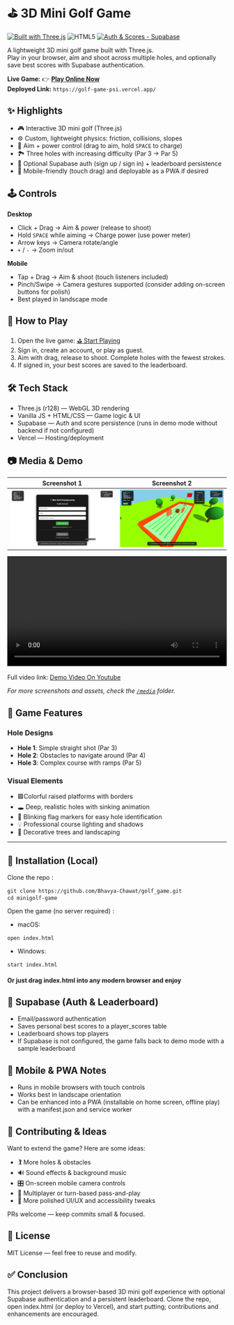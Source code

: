 # ⛳ 3D Mini Golf Game

[![Built with Three.js](https://img.shields.io/badge/Built%20with-Three.js-000000?logo=three.js&logoColor=white)](https://threejs.org/)
![HTML5](https://img.shields.io/badge/HTML5-Ready-orange)
[![Auth & Scores - Supabase](https://img.shields.io/badge/Auth%20%26%20Scores-Supabase-3ECF8E?logo=supabase&logoColor=white)](https://supabase.com/)

A lightweight 3D mini golf game built with Three.js.  
Play in your browser, aim and shoot across multiple holes, and optionally save best scores with Supabase authentication.

**Live Game:** 👉 [**Play Online Now**](https://golf-game-psi.vercel.app/) <br>
**Deployed Link:** `https://golf-game-psi.vercel.app/`

## ✨ Highlights

- 🎮 Interactive 3D mini golf (Three.js)
- ⚙️ Custom, lightweight physics: friction, collisions, slopes
- 🎯 Aim + power control (drag to aim, hold `SPACE` to charge)
- 🏞️ Three holes with increasing difficulty (Par 3 → Par 5)
- 🔐 Optional Supabase auth (sign up / sign in) + leaderboard persistence
- 📱 Mobile-friendly (touch drag) and deployable as a PWA if desired

## 🕹️ Controls

**Desktop**

- Click + Drag → Aim & power (release to shoot)
- Hold `SPACE` while aiming → Charge power (use power meter)
- Arrow keys → Camera rotate/angle
- `+` / `-` → Zoom in/out

**Mobile**

- Tap + Drag → Aim & shoot (touch listeners included)
- Pinch/Swipe → Camera gestures supported (consider adding on-screen buttons for polish)
- Best played in landscape mode

## 🚀 How to Play

1. Open the live game: [⛳ Start Playing](https://golf-game-psi.vercel.app/)
2. Sign in, create an account, or play as guest.
3. Aim with drag, release to shoot. Complete holes with the fewest strokes.
4. If signed in, your best scores are saved to the leaderboard.

## 🛠️ Tech Stack

- Three.js (r128) — WebGL 3D rendering
- Vanilla JS + HTML/CSS — Game logic & UI
- Supabase — Auth and score persistence (runs in demo mode without backend if not configured)
- Vercel — Hosting/deployment

## 📷 Media & Demo

| Screenshot 1                                                            | Screenshot 2                                                         |
| ----------------------------------------------------------------------- | -------------------------------------------------------------------- |
| <img src="/media/imgs/create_acc.jpg" alt="Screenshot 1" width="100%"/> | <img src="/media/imgs/level_2.jpg" alt="Screenshot 2" width="100%"/> |

<video src="/media/vids/Game.mp4" controls width="100%" title="Gameplay Demo"></video>

Full video link: [Demo Video On Youtube](https://youtu.be/AXhdfif_a0s)

_For more screenshots and assets, check the [`/media`](./media) folder._

## 🎯 Game Features

### Hole Designs

- **Hole 1**: Simple straight shot (Par 3)
- **Hole 2**: Obstacles to navigate around (Par 4)
- **Hole 3**: Complex course with ramps (Par 5)

### Visual Elements

- 🟩Colorful raised platforms with borders
- 🕳️ Deep, realistic holes with sinking animation
- 🚩 Blinking flag markers for easy hole identification
- 💡 Professional course lighting and shadows
- 🌳 Decorative trees and landscaping

---

## 🧭 Installation (Local)

Clone the repo :

```
git clone https://github.com/Bhavya-Chawat/golf_game.git
cd minigolf-game
```

Open the game (no server required) :

- macOS:

```
open index.html
```

- Windows:

```
start index.html
```

<h4>Or just drag index.html into any modern browser and enjoy<h4>

## 🔐 Supabase (Auth & Leaderboard)

- Email/password authentication
- Saves personal best scores to a player_scores table
- Leaderboard shows top players
- If Supabase is not configured, the game falls back to demo mode with a sample leaderboard

## 📱 Mobile & PWA Notes

- Runs in mobile browsers with touch controls
- Works best in landscape orientation
- Can be enhanced into a PWA (installable on home screen, offline play) with a manifest.json and service worker

## 🤝 Contributing & Ideas

Want to extend the game? Here are some ideas:

- 🏌️ More holes & obstacles
- 🔊 Sound effects & background music
- 🎛️ On-screen mobile camera controls
- 👥 Multiplayer or turn-based pass-and-play
- 🎨 More polished UI/UX and accessibility tweaks

PRs welcome — keep commits small & focused.

## 📝 License

MIT License — feel free to reuse and modify.

## ✅ Conclusion

This project delivers a browser-based 3D mini golf experience with optional Supabase authentication and a persistent leaderboard. Clone the repo, open index.html (or deploy to Vercel), and start putting; contributions and enhancements are encouraged.
